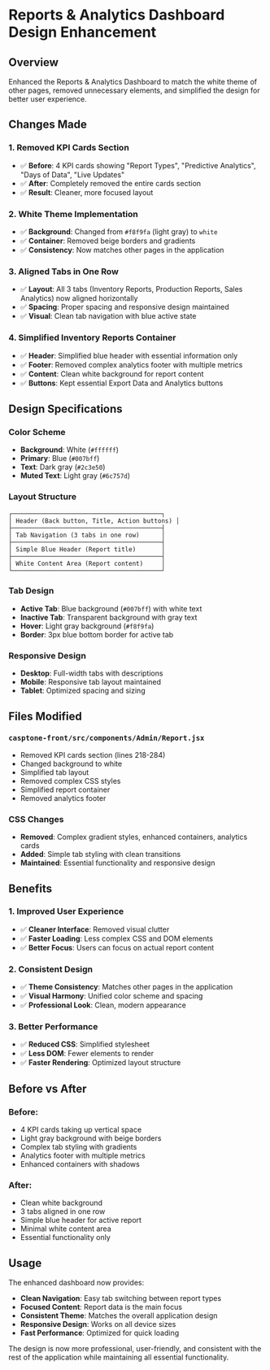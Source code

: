 # Reports & Analytics Dashboard Design Enhancement

## Overview
Enhanced the Reports & Analytics Dashboard to match the white theme of other pages, removed unnecessary elements, and simplified the design for better user experience.

## Changes Made

### 1. **Removed KPI Cards Section**
- ✅ **Before**: 4 KPI cards showing "Report Types", "Predictive Analytics", "Days of Data", "Live Updates"
- ✅ **After**: Completely removed the entire cards section
- ✅ **Result**: Cleaner, more focused layout

### 2. **White Theme Implementation**
- ✅ **Background**: Changed from `#f8f9fa` (light gray) to `white`
- ✅ **Container**: Removed beige borders and gradients
- ✅ **Consistency**: Now matches other pages in the application

### 3. **Aligned Tabs in One Row**
- ✅ **Layout**: All 3 tabs (Inventory Reports, Production Reports, Sales Analytics) now aligned horizontally
- ✅ **Spacing**: Proper spacing and responsive design maintained
- ✅ **Visual**: Clean tab navigation with blue active state

### 4. **Simplified Inventory Reports Container**
- ✅ **Header**: Simplified blue header with essential information only
- ✅ **Footer**: Removed complex analytics footer with multiple metrics
- ✅ **Content**: Clean white background for report content
- ✅ **Buttons**: Kept essential Export Data and Analytics buttons

## Design Specifications

### **Color Scheme**
- **Background**: White (`#ffffff`)
- **Primary**: Blue (`#007bff`)
- **Text**: Dark gray (`#2c3e50`)
- **Muted Text**: Light gray (`#6c757d`)

### **Layout Structure**
```
┌─────────────────────────────────────────┐
│ Header (Back button, Title, Action buttons) │
├─────────────────────────────────────────┤
│ Tab Navigation (3 tabs in one row)      │
├─────────────────────────────────────────┤
│ Simple Blue Header (Report title)       │
├─────────────────────────────────────────┤
│ White Content Area (Report content)     │
└─────────────────────────────────────────┘
```

### **Tab Design**
- **Active Tab**: Blue background (`#007bff`) with white text
- **Inactive Tab**: Transparent background with gray text
- **Hover**: Light gray background (`#f8f9fa`)
- **Border**: 3px blue bottom border for active tab

### **Responsive Design**
- **Desktop**: Full-width tabs with descriptions
- **Mobile**: Responsive tab layout maintained
- **Tablet**: Optimized spacing and sizing

## Files Modified

### **`casptone-front/src/components/Admin/Report.jsx`**
- Removed KPI cards section (lines 218-284)
- Changed background to white
- Simplified tab layout
- Removed complex CSS styles
- Simplified report container
- Removed analytics footer

### **CSS Changes**
- **Removed**: Complex gradient styles, enhanced containers, analytics cards
- **Added**: Simple tab styling with clean transitions
- **Maintained**: Essential functionality and responsive design

## Benefits

### **1. Improved User Experience**
- ✅ **Cleaner Interface**: Removed visual clutter
- ✅ **Faster Loading**: Less complex CSS and DOM elements
- ✅ **Better Focus**: Users can focus on actual report content

### **2. Consistent Design**
- ✅ **Theme Consistency**: Matches other pages in the application
- ✅ **Visual Harmony**: Unified color scheme and spacing
- ✅ **Professional Look**: Clean, modern appearance

### **3. Better Performance**
- ✅ **Reduced CSS**: Simplified stylesheet
- ✅ **Less DOM**: Fewer elements to render
- ✅ **Faster Rendering**: Optimized layout structure

## Before vs After

### **Before:**
- 4 KPI cards taking up vertical space
- Light gray background with beige borders
- Complex tab styling with gradients
- Analytics footer with multiple metrics
- Enhanced containers with shadows

### **After:**
- Clean white background
- 3 tabs aligned in one row
- Simple blue header for active report
- Minimal white content area
- Essential functionality only

## Usage

The enhanced dashboard now provides:
- **Clean Navigation**: Easy tab switching between report types
- **Focused Content**: Report data is the main focus
- **Consistent Theme**: Matches the overall application design
- **Responsive Design**: Works on all device sizes
- **Fast Performance**: Optimized for quick loading

The design is now more professional, user-friendly, and consistent with the rest of the application while maintaining all essential functionality.
